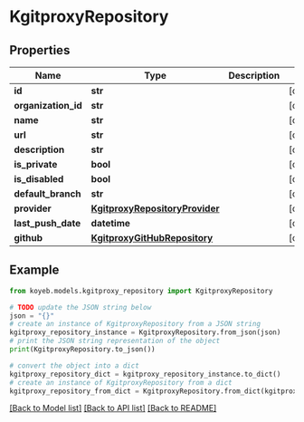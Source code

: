 # KgitproxyRepository


## Properties

Name | Type | Description | Notes
------------ | ------------- | ------------- | -------------
**id** | **str** |  | [optional] 
**organization_id** | **str** |  | [optional] 
**name** | **str** |  | [optional] 
**url** | **str** |  | [optional] 
**description** | **str** |  | [optional] 
**is_private** | **bool** |  | [optional] 
**is_disabled** | **bool** |  | [optional] 
**default_branch** | **str** |  | [optional] 
**provider** | [**KgitproxyRepositoryProvider**](KgitproxyRepositoryProvider.md) |  | [optional] 
**last_push_date** | **datetime** |  | [optional] 
**github** | [**KgitproxyGitHubRepository**](KgitproxyGitHubRepository.md) |  | [optional] 

## Example

```python
from koyeb.models.kgitproxy_repository import KgitproxyRepository

# TODO update the JSON string below
json = "{}"
# create an instance of KgitproxyRepository from a JSON string
kgitproxy_repository_instance = KgitproxyRepository.from_json(json)
# print the JSON string representation of the object
print(KgitproxyRepository.to_json())

# convert the object into a dict
kgitproxy_repository_dict = kgitproxy_repository_instance.to_dict()
# create an instance of KgitproxyRepository from a dict
kgitproxy_repository_from_dict = KgitproxyRepository.from_dict(kgitproxy_repository_dict)
```
[[Back to Model list]](../README.md#documentation-for-models) [[Back to API list]](../README.md#documentation-for-api-endpoints) [[Back to README]](../README.md)


